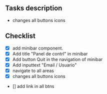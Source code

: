 ## Tasks description

- changes all buttons icons


## Checklist

-  [x] add minibar component.
-  [x] Add title "Panel de contrl" in minibar
-  [x] Add button Quit in the navigation of minibar
-  [x] Add inputtext "Email / Usuario"
-  [x] navigate to all areas
-  [x] changes all buttons icons
-  [] add link in all btns
